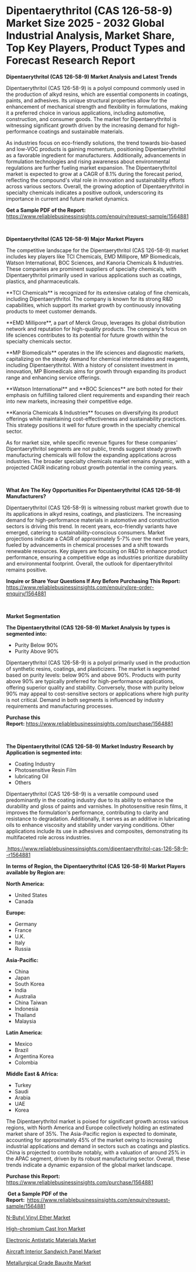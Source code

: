 <p><h1>Dipentaerythritol (CAS 126-58-9) Market Size 2025 - 2032 Global Industrial Analysis, Market Share, Top Key Players, Product Types and Forecast Research Report</h1></p><p><strong>Dipentaerythritol (CAS 126-58-9) Market Analysis and Latest Trends</strong></p>
<p><p>Dipentaerythritol (CAS 126-58-9) is a polyol compound commonly used in the production of alkyd resins, which are essential components in coatings, paints, and adhesives. Its unique structural properties allow for the enhancement of mechanical strength and flexibility in formulations, making it a preferred choice in various applications, including automotive, construction, and consumer goods. The market for Dipentaerythritol is witnessing significant growth driven by the increasing demand for high-performance coatings and sustainable materials.</p><p>As industries focus on eco-friendly solutions, the trend towards bio-based and low-VOC products is gaining momentum, positioning Dipentaerythritol as a favorable ingredient for manufacturers. Additionally, advancements in formulation technologies and rising awareness about environmental regulations are further fueling market expansion. The Dipentaerythritol market is expected to grow at a CAGR of 8.1% during the forecast period, reflecting the compound's vital role in innovation and sustainability efforts across various sectors. Overall, the growing adoption of Dipentaerythritol in specialty chemicals indicates a positive outlook, underscoring its importance in current and future market dynamics.</p></p>
<p><strong>Get a Sample PDF of the Report:&nbsp;</strong> <a href="https://www.reliablebusinessinsights.com/enquiry/request-sample/1564881?utm_campaign=950&utm_medium=2&utm_source=Github&utm_content=ia&utm_term=02042025&utm_id=dipentaerythritol-cas-126-58-9">https://www.reliablebusinessinsights.com/enquiry/request-sample/1564881</a></p>
<p>&nbsp;</p>
<p><strong>Dipentaerythritol (CAS 126-58-9) Major Market Players</strong></p>
<p><p>The competitive landscape for the Dipentaerythritol (CAS 126-58-9) market includes key players like TCI Chemicals, EMD Millipore, MP Biomedicals, Watson International, BOC Sciences, and Kanoria Chemicals & Industries. These companies are prominent suppliers of specialty chemicals, with Dipentaerythritol primarily used in various applications such as coatings, plastics, and pharmaceuticals.</p><p>**TCI Chemicals** is recognized for its extensive catalog of fine chemicals, including Dipentaerythritol. The company is known for its strong R&D capabilities, which support its market growth by continuously innovating products to meet customer demands. </p><p>**EMD Millipore**, a part of Merck Group, leverages its global distribution network and reputation for high-quality products. The company's focus on life sciences contributes to its potential for future growth within the specialty chemicals sector.</p><p>**MP Biomedicals** operates in the life sciences and diagnostic markets, capitalizing on the steady demand for chemical intermediates and reagents, including Dipentaerythritol. With a history of consistent investment in innovation, MP Biomedicals aims for growth through expanding its product range and enhancing service offerings.</p><p>**Watson International** and **BOC Sciences** are both noted for their emphasis on fulfilling tailored client requirements and expanding their reach into new markets, increasing their competitive edge.</p><p>**Kanoria Chemicals & Industries** focuses on diversifying its product offerings while maintaining cost-effectiveness and sustainability practices. This strategy positions it well for future growth in the specialty chemical sector.</p><p>As for market size, while specific revenue figures for these companies' Dipentaerythritol segments are not public, trends suggest steady growth manufacturing chemicals will follow the expanding applications across industries. The broader specialty chemicals market remains dynamic, with a projected CAGR indicating robust growth potential in the coming years.</p></p>
<p>&nbsp;</p>
<p><strong>What Are The Key Opportunities For Dipentaerythritol (CAS 126-58-9) Manufacturers?</strong></p>
<p><p>Dipentaerythritol (CAS 126-58-9) is witnessing robust market growth due to its applications in alkyd resins, coatings, and plasticizers. The increasing demand for high-performance materials in automotive and construction sectors is driving this trend. In recent years, eco-friendly variants have emerged, catering to sustainability-conscious consumers. Market projections indicate a CAGR of approximately 5-7% over the next five years, fueled by advancements in chemical processes and a shift towards renewable resources. Key players are focusing on R&D to enhance product performance, ensuring a competitive edge as industries prioritize durability and environmental footprint. Overall, the outlook for dipentaerythritol remains positive.</p></p>
<p><strong>Inquire or Share Your Questions If Any Before Purchasing This Report:</strong> <a href="https://www.reliablebusinessinsights.com/enquiry/pre-order-enquiry/1564881?utm_campaign=950&utm_medium=2&utm_source=Github&utm_content=ia&utm_term=02042025&utm_id=dipentaerythritol-cas-126-58-9">https://www.reliablebusinessinsights.com/enquiry/pre-order-enquiry/1564881</a></p>
<p>&nbsp;</p>
<p><strong>Market Segmentation</strong></p>
<p><strong>The Dipentaerythritol (CAS 126-58-9) Market Analysis by types is segmented into:</strong></p>
<p><ul><li>Purity Below 90%</li><li>Purity Above 90%</li></ul></p>
<p><p>Dipentaerythritol (CAS 126-58-9) is a polyol primarily used in the production of synthetic resins, coatings, and plasticizers. The market is segmented based on purity levels: below 90% and above 90%. Products with purity above 90% are typically preferred for high-performance applications, offering superior quality and stability. Conversely, those with purity below 90% may appeal to cost-sensitive sectors or applications where high purity is not critical. Demand in both segments is influenced by industry requirements and manufacturing processes.</p></p>
<p><strong>Purchase this Report:&nbsp;</strong><a href="https://www.reliablebusinessinsights.com/purchase/1564881?utm_campaign=950&utm_medium=2&utm_source=Github&utm_content=ia&utm_term=02042025&utm_id=dipentaerythritol-cas-126-58-9">https://www.reliablebusinessinsights.com/purchase/1564881</a></p>
<p>&nbsp;</p>
<p><strong>The Dipentaerythritol (CAS 126-58-9) Market Industry Research by Application is segmented into:</strong></p>
<p><ul><li>Coating Industry</li><li>Photosensitive Resin Film</li><li>lubricating Oil</li><li>Others</li></ul></p>
<p><p>Dipentaerythritol (CAS 126-58-9) is a versatile compound used predominantly in the coating industry due to its ability to enhance the durability and gloss of paints and varnishes. In photosensitive resin films, it improves the formulation's performance, contributing to clarity and resistance to degradation. Additionally, it serves as an additive in lubricating oils to enhance viscosity and stability under varying conditions. Other applications include its use in adhesives and composites, demonstrating its multifaceted role across industries.</p></p>
<p><a href="https://www.reliablebusinessinsights.com/dipentaerythritol-cas-126-58-9--r1564881?utm_campaign=950&utm_medium=2&utm_source=Github&utm_content=ia&utm_term=02042025&utm_id=dipentaerythritol-cas-126-58-9">&nbsp;https://www.reliablebusinessinsights.com/dipentaerythritol-cas-126-58-9--r1564881</a></p>
<p><strong>In terms of Region, the Dipentaerythritol (CAS 126-58-9) Market Players available by Region are:</strong></p>
<p>
    <p> <strong> North America: </strong>
        <ul>
            <li>United States</li>
            <li>Canada</li>
        </ul>
        </p> 
    <p> <strong> Europe: </strong>
        <ul>
            <li>Germany</li>
            <li>France</li>
            <li>U.K.</li>
            <li>Italy</li>
            <li>Russia</li>
        </ul>
        </p> 
    <p> <strong> Asia-Pacific: </strong>
        <ul>
            <li>China</li>
            <li>Japan</li>
            <li>South Korea</li>
            <li>India</li>
            <li>Australia</li>
            <li>China Taiwan</li>
            <li>Indonesia</li>
            <li>Thailand</li>
            <li>Malaysia</li>
        </ul>
        </p> 
    <p> <strong> Latin America: </strong>
        <ul>
            <li>Mexico</li>
            <li>Brazil</li>
            <li>Argentina Korea</li>
            <li>Colombia</li>
        </ul>
        </p> 
    <p> <strong> Middle East & Africa: </strong>
        <ul>
            <li>Turkey</li>
            <li>Saudi</li>
            <li>Arabia</li>
            <li>UAE</li>
            <li>Korea</li>
        </ul>
    </p>
    </p>
<p><p>The Dipentaerythritol market is poised for significant growth across various regions, with North America and Europe collectively holding an estimated market share of 35%. The Asia-Pacific region is expected to dominate, accounting for approximately 45% of the market owing to increasing industrial applications and demand in sectors such as coatings and plastics. China is projected to contribute notably, with a valuation of around 25% in the APAC segment, driven by its robust manufacturing sector. Overall, these trends indicate a dynamic expansion of the global market landscape.</p></p>
<p><strong>Purchase this Report: </strong><a href="https://www.reliablebusinessinsights.com/purchase/1564881?utm_campaign=950&utm_medium=2&utm_source=Github&utm_content=ia&utm_term=02042025&utm_id=dipentaerythritol-cas-126-58-9">https://www.reliablebusinessinsights.com/purchase/1564881</a></p>
<p>&nbsp;<strong>Get a Sample PDF of the Report:&nbsp;&nbsp;</strong><a href="https://www.reliablebusinessinsights.com/enquiry/request-sample/1564881?utm_campaign=950&utm_medium=2&utm_source=Github&utm_content=ia&utm_term=02042025&utm_id=dipentaerythritol-cas-126-58-9">https://www.reliablebusinessinsights.com/enquiry/request-sample/1564881</a></p>
<p><strong></strong></p>
<p><p><a href="https://github.com/hadshpinay/Market-Research-Report-List-1/blob/main/n-butyl-vinyl-ether-market.md?utm_campaign=950&utm_medium=2&utm_source=Github&utm_content=ia&utm_term=02042025&utm_id=dipentaerythritol-cas-126-58-9">N-Butyl Vinyl Ether Market</a></p><p><a href="https://github.com/catlowdarcys/Market-Research-Report-List-1/blob/main/high-chromium-cast-iron-market.md?utm_campaign=950&utm_medium=2&utm_source=Github&utm_content=ia&utm_term=02042025&utm_id=dipentaerythritol-cas-126-58-9">High-chromium Cast Iron Market</a></p><p><a href="https://github.com/palenjeppecd/Market-Research-Report-List-1/blob/main/electronic-antistatic-materials-market.md?utm_campaign=950&utm_medium=2&utm_source=Github&utm_content=ia&utm_term=02042025&utm_id=dipentaerythritol-cas-126-58-9">Electronic Antistatic Materials Market</a></p><p><a href="https://github.com/danzopachllq/Market-Research-Report-List-1/blob/main/aircraft-interior-sandwich-panel-market.md?utm_campaign=950&utm_medium=2&utm_source=Github&utm_content=ia&utm_term=02042025&utm_id=dipentaerythritol-cas-126-58-9">Aircraft Interior Sandwich Panel Market</a></p><p><a href="https://github.com/fendtdjunawo/Market-Research-Report-List-1/blob/main/metallurgical-grade-bauxite-market.md?utm_campaign=950&utm_medium=2&utm_source=Github&utm_content=ia&utm_term=02042025&utm_id=dipentaerythritol-cas-126-58-9">Metallurgical Grade Bauxite Market</a></p></p>